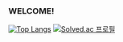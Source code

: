 ### WELCOME!
[![Top Langs](https://github-readme-stats.vercel.app/api/top-langs/?username=kimkhann&layout=compact)](https://github.com/kimkhann/github-readme-stats)
[![Solved.ac
프로필](http://mazassumnida.wtf/api/v2/generate_badge?boj=kimkhann)](https://solved.ac/kimkhann)

<!--
**kimkhann/kimkhann** is a ✨ _special_ ✨ repository because its `README.md` (this file) appears on your GitHub profile.

Here are some ideas to get you started:

- 🔭 I’m currently working on ...
- 🌱 I’m currently learning ...
- 👯 I’m looking to collaborate on ...
- 🤔 I’m looking for help with ...
- 💬 Ask me about ...
- 📫 How to reach me: ...
- 😄 Pronouns: ...
- ⚡ Fun fact: ...
-->
